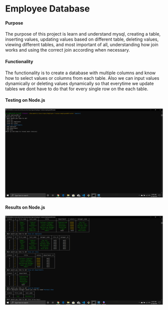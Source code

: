 # Employee Database

#### Purpose

The purpose of this project is learn and understand mysql, creating a table, inserting values, updating values based on different table, deleting values, viewing different tables, and most important of all, understanding how join works and using the correct join according when necessary.


#### Functionality

The functionality is to create a database with multiple columns and know how to select values or columns from each table. Also we can input values dynamically or deleting values dynamically so that everytime we update tables we dont have to do that for every single row on the each table.


#### Testing on Node.js

![image info](./options.png)


#### Results on Node.js

![image info](./image.png)


